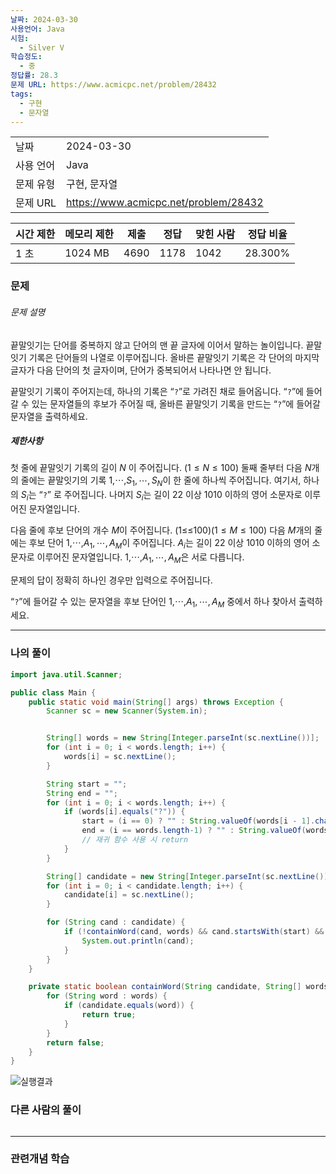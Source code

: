 ```yaml
---
날짜: 2024-03-30
사용언어: Java
시험:
  - Silver V
학습정도:
  - 중
정답률: 28.3
문제 URL: https://www.acmicpc.net/problem/28432
tags:
  - 구현
  - 문자열
---
```

|        |                                       |
| ------ | ------------------------------------- |
| 날짜     | 2024-03-30                            |
| 사용 언어  | Java                                  |
| 문제 유형  | 구현, 문자열                               |
| 문제 URL | https://www.acmicpc.net/problem/28432 |

| 시간 제한 | 메모리 제한  | 제출   | 정답   | 맞힌 사람 | 정답 비율   |
| ----- | ------- | ---- | ---- | ----- | ------- |
| 1 초   | 1024 MB | 4690 | 1178 | 1042  | 28.300% |

### 문제

###### 문제 설명
끝말잇기는 단어를 중복하지 않고 단어의 맨 끝 글자에 이어서 말하는 놀이입니다. 끝말잇기 기록은 단어들의 나열로 이루어집니다. 올바른 끝말잇기 기록은 각 단어의 마지막 글자가 다음 단어의 첫 글자이며, 단어가 중복되어서 나타나면 안 됩니다.

끝말잇기 기록이 주어지는데, 하나의 기록은 “`?`”로 가려진 채로 들어옵니다. “`?`”에 들어갈 수 있는 문자열들의 후보가 주어질 때, 올바른 끝말잇기 기록을 만드는 “`?`”에 들어갈 문자열을 출력하세요.

##### 제한사항
첫 줄에 끝말잇기 기록의 길이 $N$ 이 주어집니다. $(1 \le N \le 100)$ 둘째 줄부터 다음 $N$개의 줄에는 끝말잇기의 기록 1,⋯,$S_1, \cdots, S_N$이 한 줄에 하나씩 주어집니다. 여기서, 하나의 $S_i$는 “`?`” 로 주어집니다. 나머지 $S_i$는 길이 2$2$ 이상 10$10$ 이하의 영어 소문자로 이루어진 문자열입니다.

다음 줄에 후보 단어의 개수 $M$이 주어집니다. (1≤≤100)$(1 \le M \le 100)$ 다음 $M$개의 줄에는 후보 단어 1,⋯,$A_1, \cdots, A_M$이 주어집니다. $A_i$는 길이 2$2$ 이상 10$10$ 이하의 영어 소문자로 이루어진 문자열입니다. 1,⋯,$A_1, \cdots, A_M$은 서로 다릅니다.

문제의 답이 정확히 하나인 경우만 입력으로 주어집니다.

“`?`”에 들어갈 수 있는 문자열을 후보 단어인 1,⋯,$A_1, \cdots, A_M$ 중에서 하나 찾아서 출력하세요.

---

### 나의 풀이

```java
import java.util.Scanner;

public class Main {
    public static void main(String[] args) throws Exception {
        Scanner sc = new Scanner(System.in);


        String[] words = new String[Integer.parseInt(sc.nextLine())];
        for (int i = 0; i < words.length; i++) {
            words[i] = sc.nextLine();
        }

        String start = "";
        String end = "";
        for (int i = 0; i < words.length; i++) {
            if (words[i].equals("?")) {
                start = (i == 0) ? "" : String.valueOf(words[i - 1].charAt(words[i - 1].length() - 1));
                end = (i == words.length-1) ? "" : String.valueOf(words[i + 1].charAt(0));
                // 재귀 함수 사용 시 return
            }
        }

        String[] candidate = new String[Integer.parseInt(sc.nextLine())];
        for (int i = 0; i < candidate.length; i++) {
            candidate[i] = sc.nextLine();
        }

        for (String cand : candidate) {
            if (!containWord(cand, words) && cand.startsWith(start) && cand.endsWith(end)) {
                System.out.println(cand);
            }
        }
    }

    private static boolean containWord(String candidate, String[] words) {
        for (String word : words) {
            if (candidate.equals(word)) {
                return true;
            }
        }
        return false;
    }
}

```

![실행결과](/assets/CodingTest/B28432.png)
### 다른 사람의 풀이

```java

```

---
### 관련개념 학습
